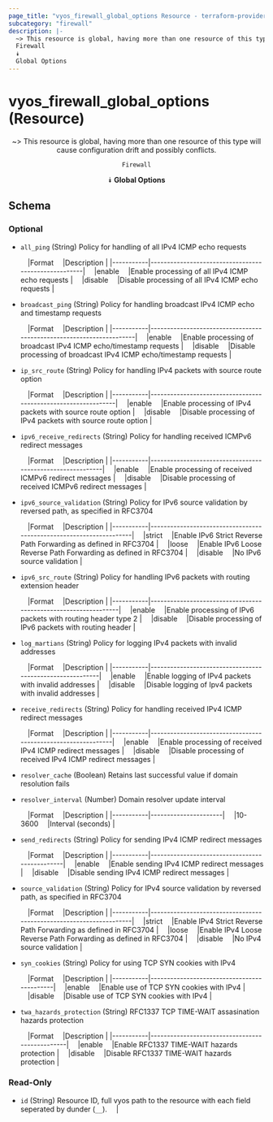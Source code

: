 ```yaml
---
page_title: "vyos_firewall_global_options Resource - terraform-provider-vyos"
subcategory: "firewall"
description: |-
  ~> This resource is global, having more than one resource of this type will cause configuration drift and possibly conflicts.
  Firewall
  ⯯
  Global Options
---
```


# vyos_firewall_global_options (Resource)
<center>

~> This resource is global, having more than one resource of this type will cause configuration drift and possibly conflicts.

	Firewall
⯯
**Global Options**


</center>

## Schema

### Optional

- `all_ping` (String) Policy for handling of all IPv4 ICMP echo requests

    &emsp;|Format   &emsp;|Description                                        |
    |-----------|-----------------------------------------------------|
    &emsp;|enable   &emsp;|Enable processing of all IPv4 ICMP echo requests   |
    &emsp;|disable  &emsp;|Disable processing of all IPv4 ICMP echo requests  |
- `broadcast_ping` (String) Policy for handling broadcast IPv4 ICMP echo and timestamp requests

    &emsp;|Format   &emsp;|Description                                                        |
    |-----------|---------------------------------------------------------------------|
    &emsp;|enable   &emsp;|Enable processing of broadcast IPv4 ICMP echo/timestamp requests   |
    &emsp;|disable  &emsp;|Disable processing of broadcast IPv4 ICMP echo/timestamp requests  |
- `ip_src_route` (String) Policy for handling IPv4 packets with source route option

    &emsp;|Format   &emsp;|Description                                                  |
    |-----------|---------------------------------------------------------------|
    &emsp;|enable   &emsp;|Enable processing of IPv4 packets with source route option   |
    &emsp;|disable  &emsp;|Disable processing of IPv4 packets with source route option  |
- `ipv6_receive_redirects` (String) Policy for handling received ICMPv6 redirect messages

    &emsp;|Format   &emsp;|Description                                              |
    |-----------|-----------------------------------------------------------|
    &emsp;|enable   &emsp;|Enable processing of received ICMPv6 redirect messages   |
    &emsp;|disable  &emsp;|Disable processing of received ICMPv6 redirect messages  |
- `ipv6_source_validation` (String) Policy for IPv6 source validation by reversed path, as specified in RFC3704

    &emsp;|Format   &emsp;|Description                                                       |
    |-----------|--------------------------------------------------------------------|
    &emsp;|strict   &emsp;|Enable IPv6 Strict Reverse Path Forwarding as defined in RFC3704  |
    &emsp;|loose    &emsp;|Enable IPv6 Loose Reverse Path Forwarding as defined in RFC3704   |
    &emsp;|disable  &emsp;|No IPv6 source validation                                         |
- `ipv6_src_route` (String) Policy for handling IPv6 packets with routing extension header

    &emsp;|Format   &emsp;|Description                                                   |
    |-----------|----------------------------------------------------------------|
    &emsp;|enable   &emsp;|Enable processing of IPv6 packets with routing header type 2  |
    &emsp;|disable  &emsp;|Disable processing of IPv6 packets with routing header        |
- `log_martians` (String) Policy for logging IPv4 packets with invalid addresses

    &emsp;|Format   &emsp;|Description                                             |
    |-----------|----------------------------------------------------------|
    &emsp;|enable   &emsp;|Enable logging of IPv4 packets with invalid addresses   |
    &emsp;|disable  &emsp;|Disable logging of Ipv4 packets with invalid addresses  |
- `receive_redirects` (String) Policy for handling received IPv4 ICMP redirect messages

    &emsp;|Format   &emsp;|Description                                                 |
    |-----------|--------------------------------------------------------------|
    &emsp;|enable   &emsp;|Enable processing of received IPv4 ICMP redirect messages   |
    &emsp;|disable  &emsp;|Disable processing of received IPv4 ICMP redirect messages  |
- `resolver_cache` (Boolean) Retains last successful value if domain resolution fails
- `resolver_interval` (Number) Domain resolver update interval

    &emsp;|Format   &emsp;|Description         |
    |-----------|----------------------|
    &emsp;|10-3600  &emsp;|Interval (seconds)  |
- `send_redirects` (String) Policy for sending IPv4 ICMP redirect messages

    &emsp;|Format   &emsp;|Description                                  |
    |-----------|-----------------------------------------------|
    &emsp;|enable   &emsp;|Enable sending IPv4 ICMP redirect messages   |
    &emsp;|disable  &emsp;|Disable sending IPv4 ICMP redirect messages  |
- `source_validation` (String) Policy for IPv4 source validation by reversed path, as specified in RFC3704

    &emsp;|Format   &emsp;|Description                                                       |
    |-----------|--------------------------------------------------------------------|
    &emsp;|strict   &emsp;|Enable IPv4 Strict Reverse Path Forwarding as defined in RFC3704  |
    &emsp;|loose    &emsp;|Enable IPv4 Loose Reverse Path Forwarding as defined in RFC3704   |
    &emsp;|disable  &emsp;|No IPv4 source validation                                         |
- `syn_cookies` (String) Policy for using TCP SYN cookies with IPv4

    &emsp;|Format   &emsp;|Description                               |
    |-----------|--------------------------------------------|
    &emsp;|enable   &emsp;|Enable use of TCP SYN cookies with IPv4   |
    &emsp;|disable  &emsp;|Disable use of TCP SYN cookies with IPv4  |
- `twa_hazards_protection` (String) RFC1337 TCP TIME-WAIT assasination hazards protection

    &emsp;|Format   &emsp;|Description                                   |
    |-----------|------------------------------------------------|
    &emsp;|enable   &emsp;|Enable RFC1337 TIME-WAIT hazards protection   |
    &emsp;|disable  &emsp;|Disable RFC1337 TIME-WAIT hazards protection  |

### Read-Only

- `id` (String) Resource ID, full vyos path to the resource with each field seperated by dunder (`__`).  &emsp;|
